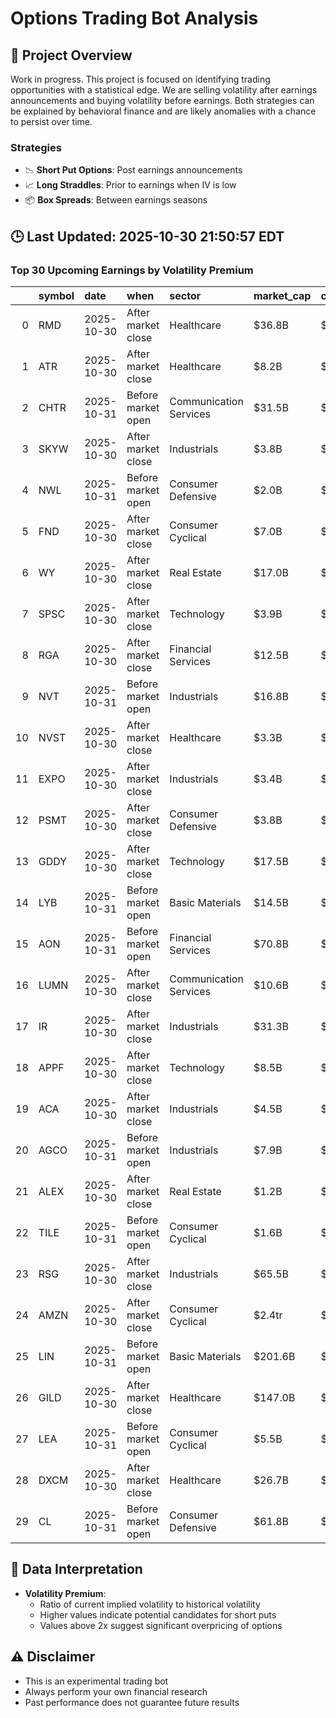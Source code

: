 # Options Trading Bot Analysis

## 🚀 Project Overview
Work in progress. This project is focused on identifying trading opportunities with a statistical edge.
We are selling volatility after earnings announcements and buying volatility before earnings.
Both strategies can be explained by behavioral finance and are likely anomalies with a chance to persist over time.

### Strategies
- 📉 **Short Put Options**: Post earnings announcements
- 📈 **Long Straddles**: Prior to earnings when IV is low
- 📦 **Box Spreads**: Between earnings seasons

## 🕒 Last Updated: 2025-10-30 21:50:57 EDT

### Top 30 Upcoming Earnings by Volatility Premium

|    | symbol   | date       | when               | sector                 | market_cap   | close   | hv_current   | iv_current   | vol_premium   |
|---:|:---------|:-----------|:-------------------|:-----------------------|:-------------|:--------|:-------------|:-------------|:--------------|
|  0 | RMD      | 2025-10-30 | After market close | Healthcare             | $36.8B       | $253.62 | 17.57%       | 44.46%       | 2.53x         |
|  1 | ATR      | 2025-10-30 | After market close | Healthcare             | $8.2B        | $124.31 | 13.71%       | 34.00%       | 2.48x         |
|  2 | CHTR     | 2025-10-31 | Before market open | Communication Services | $31.5B       | $241.56 | 29.36%       | 69.90%       | 2.38x         |
|  3 | SKYW     | 2025-10-30 | After market close | Industrials            | $3.8B        | $96.61  | 20.82%       | 47.52%       | 2.28x         |
|  4 | NWL      | 2025-10-31 | Before market open | Consumer Defensive     | $2.0B        | $4.93   | 32.93%       | 70.03%       | 2.13x         |
|  5 | FND      | 2025-10-30 | After market close | Consumer Cyclical      | $7.0B        | $69.08  | 30.57%       | 64.16%       | 2.10x         |
|  6 | WY       | 2025-10-30 | After market close | Real Estate            | $17.0B       | $23.20  | 18.11%       | 34.32%       | 1.90x         |
|  7 | SPSC     | 2025-10-30 | After market close | Technology             | $3.9B        | $105.18 | 28.98%       | 54.30%       | 1.87x         |
|  8 | RGA      | 2025-10-30 | After market close | Financial Services     | $12.5B       | $189.61 | 18.41%       | 33.67%       | 1.83x         |
|  9 | NVT      | 2025-10-31 | Before market open | Industrials            | $16.8B       | $106.28 | 27.35%       | 49.13%       | 1.80x         |
| 10 | NVST     | 2025-10-30 | After market close | Healthcare             | $3.3B        | $19.98  | 24.46%       | 43.87%       | 1.79x         |
| 11 | EXPO     | 2025-10-30 | After market close | Industrials            | $3.4B        | $65.41  | 20.49%       | 36.60%       | 1.79x         |
| 12 | PSMT     | 2025-10-30 | After market close | Consumer Defensive     | $3.8B        | $121.08 | 21.01%       | 37.38%       | 1.78x         |
| 13 | GDDY     | 2025-10-30 | After market close | Technology             | $17.5B       | $126.57 | 26.82%       | 47.53%       | 1.77x         |
| 14 | LYB      | 2025-10-31 | Before market open | Basic Materials        | $14.5B       | $46.71  | 34.20%       | 59.46%       | 1.74x         |
| 15 | AON      | 2025-10-31 | Before market open | Financial Services     | $70.8B       | $326.07 | 18.10%       | 31.12%       | 1.72x         |
| 16 | LUMN     | 2025-10-30 | After market close | Communication Services | $10.6B       | $11.00  | 78.49%       | 134.85%      | 1.72x         |
| 17 | IR       | 2025-10-30 | After market close | Industrials            | $31.3B       | $79.70  | 25.03%       | 43.00%       | 1.72x         |
| 18 | APPF     | 2025-10-30 | After market close | Technology             | $8.5B        | $238.67 | 34.47%       | 58.95%       | 1.71x         |
| 19 | ACA      | 2025-10-30 | After market close | Industrials            | $4.5B        | $93.18  | 23.85%       | 40.29%       | 1.69x         |
| 20 | AGCO     | 2025-10-31 | Before market open | Industrials            | $7.9B        | $108.30 | 25.33%       | 42.60%       | 1.68x         |
| 21 | ALEX     | 2025-10-30 | After market close | Real Estate            | $1.2B        | $16.42  | 15.90%       | 26.67%       | 1.68x         |
| 22 | TILE     | 2025-10-31 | Before market open | Consumer Cyclical      | $1.6B        | $26.57  | 23.67%       | 39.43%       | 1.67x         |
| 23 | RSG      | 2025-10-30 | After market close | Industrials            | $65.5B       | $210.50 | 17.05%       | 28.13%       | 1.65x         |
| 24 | AMZN     | 2025-10-30 | After market close | Consumer Cyclical      | $2.4tr       | $230.30 | 25.55%       | 41.90%       | 1.64x         |
| 25 | LIN      | 2025-10-31 | Before market open | Basic Materials        | $201.6B      | $432.01 | 14.65%       | 23.88%       | 1.63x         |
| 26 | GILD     | 2025-10-30 | After market close | Healthcare             | $147.0B      | $118.50 | 22.69%       | 36.96%       | 1.63x         |
| 27 | LEA      | 2025-10-31 | Before market open | Consumer Cyclical      | $5.5B        | $104.08 | 23.03%       | 36.69%       | 1.59x         |
| 28 | DXCM     | 2025-10-30 | After market close | Healthcare             | $26.7B       | $68.18  | 42.91%       | 68.04%       | 1.59x         |
| 29 | CL       | 2025-10-31 | Before market open | Consumer Defensive     | $61.8B       | $75.73  | 18.32%       | 28.74%       | 1.57x         |

## 📝 Data Interpretation

- **Volatility Premium**: 
  - Ratio of current implied volatility to historical volatility
  - Higher values indicate potential candidates for short puts
  - Values above 2x suggest significant overpricing of options

## ⚠️ Disclaimer
- This is an experimental trading bot
- Always perform your own financial research
- Past performance does not guarantee future results
